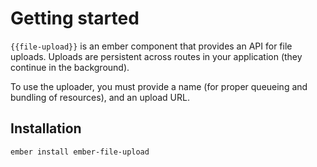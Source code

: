 # Getting started

`{{file-upload}}` is an ember component that provides an API for file uploads. Uploads are persistent across routes in your application (they continue in the background).

To use the uploader, you must provide a name (for proper queueing and bundling of resources), and an upload URL.

## Installation

```sh
ember install ember-file-upload
```
